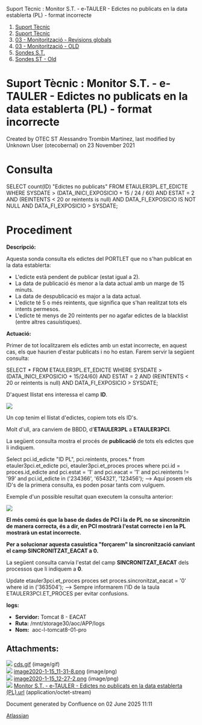 Suport Tècnic : Monitor S.T. - e-TAULER - Edictes no publicats en la data establerta (PL) - format incorrecte  

1.  [Suport Tècnic](index.md)
2.  [Suport Tècnic](13893782.md)
3.  [03 - Monitorització - Revisions globals](26313327.md)
4.  [03 - Monitorització - OLD](128647245.md)
5.  [Sondes S.T.](Sondes-S.T._30869120.md)
6.  [Sondes ST - Old](Sondes-ST---Old_41522507.md)

Suport Tècnic : Monitor S.T. - e-TAULER - Edictes no publicats en la data establerta (PL) - format incorrecte
=============================================================================================================

Created by OTEC ST Alessandro Trombin Martinez, last modified by Unknown User (otecobernal) on 23 November 2021

Consulta
========

SELECT count(ID) "Edictes no publicats"
  FROM ETAULER3PL.ET\_EDICTE
 WHERE SYSDATE > (DATA\_INICI\_EXPOSICIO + 15 / 24 / 60)
   AND ESTAT = 2
   AND (REINTENTS < 20 or reintents is null)
   AND DATA\_FI\_EXPOSICIO IS NOT NULL
   AND DATA\_FI\_EXPOSICIO > SYSDATE;

  

Procediment 
============

  

**Descripció:** 

Aquesta sonda consulta els edictes del PORTLET que no s'han publicat en la data establerta:

*   L'edicte està pendent de publicar (estat igual a 2).
*   La data de publicació és menor a la data actual amb un marge de 15 minuts.
*   La data de despublicació es major a la data actual.
*   L'edicte té 5 o més reintents, que significa que s'han realitzat tots els intents permesos.
*   L'edicte té menys de 20 reintents per no agafar edictes de la blacklist (entre altres casuístiques).

  

**Actuació:** 

Primer de tot localitzarem els edictes amb un estat incorrecte, en aquest cas, els que haurien d'estar publicats i no ho estan. Farem servir la següent consulta:

SELECT \* 
FROM ETAULER3PL.ET\_EDICTE 
WHERE SYSDATE > (DATA\_INICI\_EXPOSICIO + 15/24/60) 
AND ESTAT = 2 
AND (REINTENTS < 20 or reintents is null)
AND DATA\_FI\_EXPOSICIO > SYSDATE;

D'aquest llistat ens interessa el camp **ID**.

**![](attachments/41522789/41523373.png)**

Un cop tenim el llistat d'edictes, copiem tots els ID's.

Molt d'ull, ara canviem de BBDD, d'**ETAULER3PL** a **ETAULER3PCI**.

La següent consulta mostra el procés de **publicació** de tots els edictes que li indiquem.

Select pci.id\_edicte "ID PL", pci.reintents, proces.\*
  from etauler3pci.et\_edicte pci, etauler3pci.et\_proces proces
 where pci.id = proces.id\_edicte
   and pci.estat = '1'
   and pci.eacat = '1'
   and pci.reintents != '99'
   and pci.id\_edicte in ('234366', '654321', '123456'); --> Aquí posem els ID's de la primera consulta, es poden posar tants com vulguem.

Exemple d'un possible resultat quan executem la consulta anterior:

![](attachments/41522789/41523374.png)

**El més comú és que la base de dades de PCI i la de PL no se sincronitzin de manera correcta, és a dir, en PCI mostrarà l'estat correcte i en la PL mostrarà un estat incorrecte.**

**Per a solucionar aquesta casuística "forçarem" la sincronització canviant el camp SINCRONITZAT\_EACAT a 0.**

La següent consulta canvia l'estat del camp **SINCRONITZAT\_EACAT** dels processos que li indiquem a **0**.

Update etauler3pci.et\_proces proces
   set proces.sincronitzat\_eacat = '0'
 where id in ('363504'); --> Sempre informarem l'ID de la taula ETAULER3PCI.ET\_PROCES per evitar confusions.

**logs:** 

*   **Servidor:** Tomcat 8 - EACAT
*   **Ruta:** /mnt/storage30/aoc/APP/logs
*   **Nom:**  aoc-l-tomcat8-01-pro

Attachments:
------------

![](images/icons/bullet_blue.gif) [cds.gif](attachments/41522789/41522790.gif) (image/gif)  
![](images/icons/bullet_blue.gif) [image2020-1-15\_11-31-8.png](attachments/41522789/41523373.png) (image/png)  
![](images/icons/bullet_blue.gif) [image2020-1-15\_12-27-2.png](attachments/41522789/41523374.png) (image/png)  
![](images/icons/bullet_blue.gif) [Monitor S.T. - e-TAULER - Edictes no publicats en la data establerta (PL).url](attachments/41522789/64979206.url) (application/octet-stream)  

Document generated by Confluence on 02 June 2025 11:11

[Atlassian](http://www.atlassian.com/)